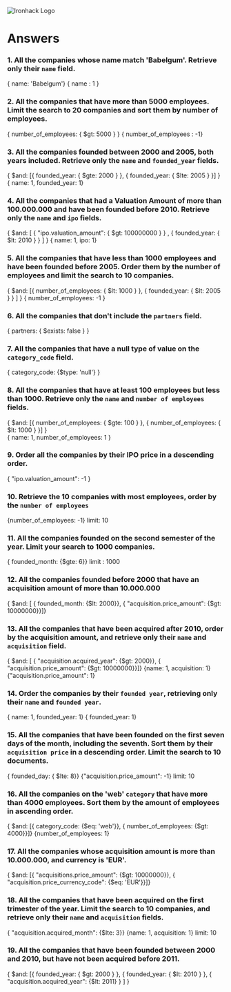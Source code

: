 ![Ironhack Logo](https://i.imgur.com/1QgrNNw.png)

# Answers

### 1. All the companies whose name match 'Babelgum'. Retrieve only their `name` field.

{ name: 'Babelgum'}
{ name : 1 }

### 2. All the companies that have more than 5000 employees. Limit the search to 20 companies and sort them by **number of employees**.

{ number_of_employees:  { $gt: 5000 } }
{ number_of_employees : -1}

### 3. All the companies founded between 2000 and 2005, both years included. Retrieve only the `name` and `founded_year` fields.

{ $and: [{ founded_year: { $gte: 2000 } }, { founded_year: { $lte: 2005 } }] }   
{ name: 1, founded_year: 1}

### 4. All the companies that had a Valuation Amount of more than 100.000.000 and have been founded before 2010. Retrieve only the `name` and `ipo` fields.

{ $and: [ { "ipo.valuation_amount": { $gt: 100000000 } } , { founded_year: { $lt: 2010 } } ] } 
{ name: 1, ipo: 1}

### 5. All the companies that have less than 1000 employees and have been founded before 2005. Order them by the number of employees and limit the search to 10 companies.

{ $and: [{ number_of_employees: { $lt: 1000 } }, { founded_year: { $lt: 2005 } } ] }
{ number_of_employees: -1 }

### 6. All the companies that don't include the `partners` field.

{ partners: { $exists: false } }     

### 7. All the companies that have a null type of value on the `category_code` field.

{ category_code: {$type: 'null'} }

### 8. All the companies that have at least 100 employees but less than 1000. Retrieve only the `name` and `number of employees` fields.

{ $and: [{ number_of_employees: { $gte: 100 } }, { number_of_employees: { $lt: 1000 } }] }    
{ name: 1, number_of_employees: 1 }

### 9. Order all the companies by their IPO price in a descending order.

{ "ipo.valuation_amount": -1 }

### 10. Retrieve the 10 companies with most employees, order by the `number of employees`

{number_of_employees: -1}
limit: 10

### 11. All the companies founded on the second semester of the year. Limit your search to 1000 companies.

{ founded_month: {$gte: 6}}
limit : 1000

### 12. All the companies founded before 2000 that have an acquisition amount of more than 10.000.000

{ $and: [ { founded_month: {$lt: 2000}}, { "acquisition.price_amount": {$gt: 10000000}}]}

### 13. All the companies that have been acquired after 2010, order by the acquisition amount, and retrieve only their `name` and `acquisition` field.

{ $and: [ { "acquisition.acquired_year": {$gt: 2000}}, { "acquisition.price_amount": {$gt: 10000000}}]}
{name: 1, acquisition: 1}
{"acquisition.price_amount": 1}

### 14. Order the companies by their `founded year`, retrieving only their `name` and `founded year`.

{ name: 1, founded_year: 1}
{ founded_year: 1}

### 15. All the companies that have been founded on the first seven days of the month, including the seventh. Sort them by their `acquisition price` in a descending order. Limit the search to 10 documents.

 { founded_day: { $lte: 8}}
 {"acquisition.price_amount": -1}
 limit: 10

### 16. All the companies on the 'web' `category` that have more than 4000 employees. Sort them by the amount of employees in ascending order.

{ $and: [{ category_code: {$eq: 'web'}}, { number_of_employees: {$gt: 4000}}]}
{number_of_employees: 1}

### 17. All the companies whose acquisition amount is more than 10.000.000, and currency is 'EUR'.

{ $and: [{ "acquisitions.price_amount": {$gt: 10000000}}, { "acquisition.price_currency_code": {$eq: 'EUR'}}]}

### 18. All the companies that have been acquired on the first trimester of the year. Limit the search to 10 companies, and retrieve only their `name` and `acquisition` fields.

{ "acquisition.acquired_month": {$lte: 3}}
{name: 1, acquisition: 1}
limit: 10

### 19. All the companies that have been founded between 2000 and 2010, but have not been acquired before 2011.

{ $and: [{ founded_year: { $gt: 2000 } }, { founded_year: { $lt: 2010 } }, { "acquisition.acquired_year": {$lt: 2011} } ] }  
